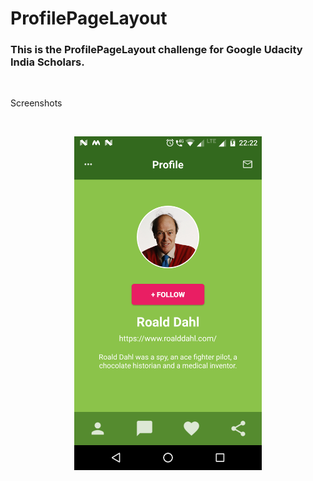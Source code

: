 # ProfilePageLayout
### This is the ProfilePageLayout challenge for Google Udacity India Scholars.
<br>
<p>Screenshots</p>
<br>
<p align="center">
  <img width="300" src="Screenshot_20180320-222234.png"/>
</p>
